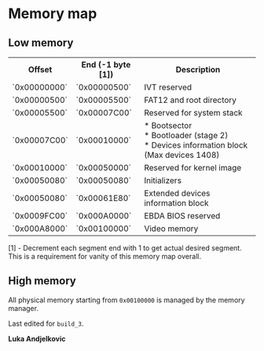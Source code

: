 Memory map
========================

## Low memory

<table>
  <tr>
    <th>Offset<br></th>
    <th>End (-1 byte [1])</th>
    <th>Description</th>
  </tr>
  <tr>
    <td>`0x00000000`<br></td>
    <td>`0x00000500`</td>
    <td>IVT reserved</td>
  </tr>
  <tr>
    <td>`0x00000500`<br></td>
    <td>`0x00005500`</td>
    <td>FAT12 and root directory</td>
  </tr>
  <tr>
    <td>`0x00005500`</td>
    <td>`0x00007C00`</td>
    <td>Reserved for system stack</td>
  </tr>
  <tr>
    <td>`0x00007C00`</td>
    <td>`0x00010000`</td>
    <td>* Bootsector<br>* Bootloader (stage 2)<br>* Devices information block (Max devices 1408)</td>
  </tr>
  <tr>
    <td>`0x00010000`<br></td>
    <td>`0x00050000`<br></td>
    <td>Reserved for kernel image</td>
  </tr>
  <tr>
    <td>`0x00050080`</td>
    <td>`0x00050080`</td>
    <td>Initializers</td>
  </tr>
  <tr>
    <td>`0x00050080`</td>
    <td>`0x00061E80`</td>
    <td>Extended devices information block</td>
  </tr>
  <tr>
    <td>`0x0009FC00`<br></td>
    <td>`0x000A0000`</td>
    <td>EBDA BIOS reserved</td>
  </tr>
  <tr>
    <td>`0x000A8000`</td>
    <td>`0x00100000`</td>
    <td>Video memory</td>
  </tr>
</table>
[1] - Decrement each segment end with 1 to get actual desired segment.
This is a requirement for vanity of this memory map overall.

## High memory

All physical memory starting from `0x00100000` is managed by the memory manager.

Last edited for `build_3`.

**Luka Andjelkovic**

